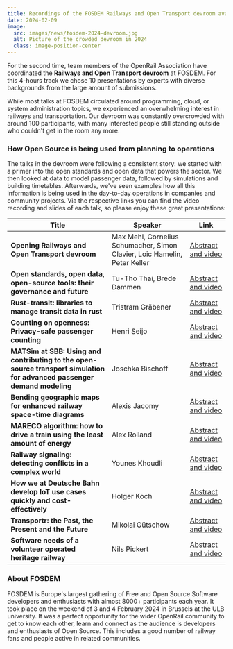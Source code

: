 ```yaml
---
title: Recordings of the FOSDEM Railways and Open Transport devroom available
date: 2024-02-09
image:
  src: images/news/fosdem-2024-devroom.jpg
  alt: Picture of the crowded devroom in 2024
  class: image-position-center
---
```


For the second time, team members of the OpenRail Association have coordinated the **Railways and Open Transport devroom** at FOSDEM. For this 4-hours track we chose 10 presentations by experts with diverse backgrounds from the large amount of submissions.

While most talks at FOSDEM circulated around programming, cloud, or system administration topics, we experienced an overwhelming interest in railways and transportation. Our devroom was constantly overcrowded with around 100 participants, with many interested people still standing outside who couldn't get in the room any more.

### How Open Source is being used from planning to operations

The talks in the devroom were following a consistent story: we started with a primer into the open standards and open data that powers the sector. We then looked at data to model passenger data, followed by simulations and building timetables. Afterwards, we've seen examples how all this information is being used in the day-to-day operations in companies and community projects. Via the respective links you can find the video recording and slides of each talk, so please enjoy these great presentations:

| Title | Speaker | Link |
|---|---|---|
| **Opening Railways and Open Transport devroom** | Max Mehl, Cornelius Schumacher, Simon Clavier, Loic Hamelin, Peter Keller | [Abstract and video](https://fosdem.org/2024/schedule/event/fosdem-2024-2601-opening-railways-and-open-transport-devroom/) |
| **Open standards, open data, open-source tools: their governance and future** | Tu-Tho Thai, Brede Dammen | [Abstract and video](https://fosdem.org/2024/schedule/event/fosdem-2024-1898-open-standards-open-data-open-source-tools-their-governance-and-future/) |
| **Rust-transit: libraries to manage transit data in rust** | Tristram Gräbener | [Abstract and video](https://fosdem.org/2024/schedule/event/fosdem-2024-2202-rust-transit-libraries-to-manage-transit-data-in-rust/) |
| **Counting on openness: Privacy-safe passenger counting** | Henri Seijo | [Abstract and video](https://fosdem.org/2024/schedule/event/fosdem-2024-2550-counting-on-openness-privacy-safe-passenger-counting/) |
| **MATSim at SBB: Using and contributing to the open-source transport simulation for advanced passenger demand modeling** | Joschka Bischoff | [Abstract and video](https://fosdem.org/2024/schedule/event/fosdem-2024-2203-matsim-at-sbb-using-and-contributing-to-the-open-source-transport-simulation-for-advanced-passenger-demand-modeling-/) |
| **Bending geographic maps for enhanced railway space-time diagrams** | Alexis Jacomy | [Abstract and video](https://fosdem.org/2024/schedule/event/fosdem-2024-2594-bending-geographic-maps-for-enhanced-railway-space-time-diagrams/) |
| **MARECO algorithm: how to drive a train using the least amount of energy** | Alex Rolland | [Abstract and video](https://fosdem.org/2024/schedule/event/fosdem-2024-2650-mareco-algorithm-how-to-drive-a-train-using-the-least-amount-of-energy/) |
| **Railway signaling: detecting conflicts in a complex world** | Younes Khoudli | [Abstract and video](https://fosdem.org/2024/schedule/event/fosdem-2024-2665-railway-signaling-detecting-conflicts-in-a-complex-world/) |
| **How we at Deutsche Bahn develop IoT use cases quickly and cost-effectively** | Holger Koch | [Abstract and video](https://fosdem.org/2024/schedule/event/fosdem-2024-2409-how-we-at-deutsche-bahn-develop-iot-use-cases-quickly-and-cost-effectively/) |
| **Transportr: the Past, the Present and the Future** | Mikolai Gütschow | [Abstract and video](https://fosdem.org/2024/schedule/event/fosdem-2024-2363-transportr-the-past-the-present-and-the-future/) |
| **Software needs of a volunteer operated heritage railway** | Nils Pickert | [Abstract and video](https://fosdem.org/2024/schedule/event/fosdem-2024-1772-software-needs-of-a-volunteer-operated-heritage-railway/) |


### About FOSDEM

FOSDEM is Europe's largest gathering of Free and Open Source Software developers and enthusiasts with almost 8000+ participants each year. It took place on the weekend of 3 and 4 February 2024 in Brussels at the ULB university. It was a perfect opportunity for the wider OpenRail community to get to know each other, learn and connect as the audience is developers and enthusiasts of Open Source. This includes a good number of railway fans and people active in related communities.
